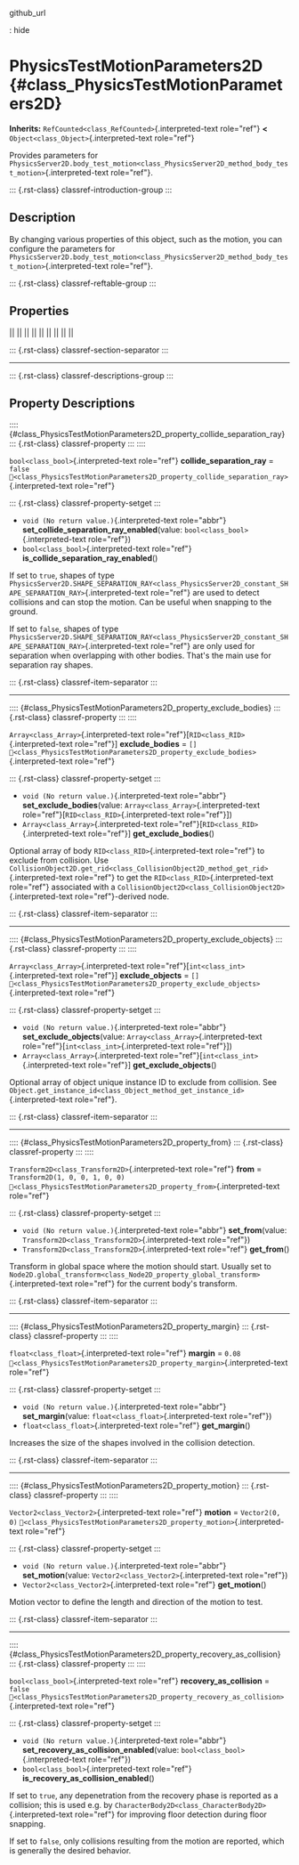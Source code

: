 github_url

:   hide

# PhysicsTestMotionParameters2D {#class_PhysicsTestMotionParameters2D}

**Inherits:** `RefCounted<class_RefCounted>`{.interpreted-text
role="ref"} **\<** `Object<class_Object>`{.interpreted-text role="ref"}

Provides parameters for
`PhysicsServer2D.body_test_motion<class_PhysicsServer2D_method_body_test_motion>`{.interpreted-text
role="ref"}.

::: {.rst-class}
classref-introduction-group
:::

## Description

By changing various properties of this object, such as the motion, you
can configure the parameters for
`PhysicsServer2D.body_test_motion<class_PhysicsServer2D_method_body_test_motion>`{.interpreted-text
role="ref"}.

::: {.rst-class}
classref-reftable-group
:::

## Properties

||
||
||
||
||
||
||
||
||

::: {.rst-class}
classref-section-separator
:::

------------------------------------------------------------------------

::: {.rst-class}
classref-descriptions-group
:::

## Property Descriptions

:::: {#class_PhysicsTestMotionParameters2D_property_collide_separation_ray}
::: {.rst-class}
classref-property
:::
::::

`bool<class_bool>`{.interpreted-text role="ref"}
**collide_separation_ray** = `false`
`🔗<class_PhysicsTestMotionParameters2D_property_collide_separation_ray>`{.interpreted-text
role="ref"}

::: {.rst-class}
classref-property-setget
:::

- `void (No return value.)`{.interpreted-text role="abbr"}
  **set_collide_separation_ray_enabled**(value:
  `bool<class_bool>`{.interpreted-text role="ref"})
- `bool<class_bool>`{.interpreted-text role="ref"}
  **is_collide_separation_ray_enabled**()

If set to `true`, shapes of type
`PhysicsServer2D.SHAPE_SEPARATION_RAY<class_PhysicsServer2D_constant_SHAPE_SEPARATION_RAY>`{.interpreted-text
role="ref"} are used to detect collisions and can stop the motion. Can
be useful when snapping to the ground.

If set to `false`, shapes of type
`PhysicsServer2D.SHAPE_SEPARATION_RAY<class_PhysicsServer2D_constant_SHAPE_SEPARATION_RAY>`{.interpreted-text
role="ref"} are only used for separation when overlapping with other
bodies. That\'s the main use for separation ray shapes.

::: {.rst-class}
classref-item-separator
:::

------------------------------------------------------------------------

:::: {#class_PhysicsTestMotionParameters2D_property_exclude_bodies}
::: {.rst-class}
classref-property
:::
::::

`Array<class_Array>`{.interpreted-text
role="ref"}\[`RID<class_RID>`{.interpreted-text role="ref"}\]
**exclude_bodies** = `[]`
`🔗<class_PhysicsTestMotionParameters2D_property_exclude_bodies>`{.interpreted-text
role="ref"}

::: {.rst-class}
classref-property-setget
:::

- `void (No return value.)`{.interpreted-text role="abbr"}
  **set_exclude_bodies**(value: `Array<class_Array>`{.interpreted-text
  role="ref"}\[`RID<class_RID>`{.interpreted-text role="ref"}\])
- `Array<class_Array>`{.interpreted-text
  role="ref"}\[`RID<class_RID>`{.interpreted-text role="ref"}\]
  **get_exclude_bodies**()

Optional array of body `RID<class_RID>`{.interpreted-text role="ref"} to
exclude from collision. Use
`CollisionObject2D.get_rid<class_CollisionObject2D_method_get_rid>`{.interpreted-text
role="ref"} to get the `RID<class_RID>`{.interpreted-text role="ref"}
associated with a
`CollisionObject2D<class_CollisionObject2D>`{.interpreted-text
role="ref"}-derived node.

::: {.rst-class}
classref-item-separator
:::

------------------------------------------------------------------------

:::: {#class_PhysicsTestMotionParameters2D_property_exclude_objects}
::: {.rst-class}
classref-property
:::
::::

`Array<class_Array>`{.interpreted-text
role="ref"}\[`int<class_int>`{.interpreted-text role="ref"}\]
**exclude_objects** = `[]`
`🔗<class_PhysicsTestMotionParameters2D_property_exclude_objects>`{.interpreted-text
role="ref"}

::: {.rst-class}
classref-property-setget
:::

- `void (No return value.)`{.interpreted-text role="abbr"}
  **set_exclude_objects**(value: `Array<class_Array>`{.interpreted-text
  role="ref"}\[`int<class_int>`{.interpreted-text role="ref"}\])
- `Array<class_Array>`{.interpreted-text
  role="ref"}\[`int<class_int>`{.interpreted-text role="ref"}\]
  **get_exclude_objects**()

Optional array of object unique instance ID to exclude from collision.
See
`Object.get_instance_id<class_Object_method_get_instance_id>`{.interpreted-text
role="ref"}.

::: {.rst-class}
classref-item-separator
:::

------------------------------------------------------------------------

:::: {#class_PhysicsTestMotionParameters2D_property_from}
::: {.rst-class}
classref-property
:::
::::

`Transform2D<class_Transform2D>`{.interpreted-text role="ref"} **from**
= `Transform2D(1, 0, 0, 1, 0, 0)`
`🔗<class_PhysicsTestMotionParameters2D_property_from>`{.interpreted-text
role="ref"}

::: {.rst-class}
classref-property-setget
:::

- `void (No return value.)`{.interpreted-text role="abbr"}
  **set_from**(value: `Transform2D<class_Transform2D>`{.interpreted-text
  role="ref"})
- `Transform2D<class_Transform2D>`{.interpreted-text role="ref"}
  **get_from**()

Transform in global space where the motion should start. Usually set to
`Node2D.global_transform<class_Node2D_property_global_transform>`{.interpreted-text
role="ref"} for the current body\'s transform.

::: {.rst-class}
classref-item-separator
:::

------------------------------------------------------------------------

:::: {#class_PhysicsTestMotionParameters2D_property_margin}
::: {.rst-class}
classref-property
:::
::::

`float<class_float>`{.interpreted-text role="ref"} **margin** = `0.08`
`🔗<class_PhysicsTestMotionParameters2D_property_margin>`{.interpreted-text
role="ref"}

::: {.rst-class}
classref-property-setget
:::

- `void (No return value.)`{.interpreted-text role="abbr"}
  **set_margin**(value: `float<class_float>`{.interpreted-text
  role="ref"})
- `float<class_float>`{.interpreted-text role="ref"} **get_margin**()

Increases the size of the shapes involved in the collision detection.

::: {.rst-class}
classref-item-separator
:::

------------------------------------------------------------------------

:::: {#class_PhysicsTestMotionParameters2D_property_motion}
::: {.rst-class}
classref-property
:::
::::

`Vector2<class_Vector2>`{.interpreted-text role="ref"} **motion** =
`Vector2(0, 0)`
`🔗<class_PhysicsTestMotionParameters2D_property_motion>`{.interpreted-text
role="ref"}

::: {.rst-class}
classref-property-setget
:::

- `void (No return value.)`{.interpreted-text role="abbr"}
  **set_motion**(value: `Vector2<class_Vector2>`{.interpreted-text
  role="ref"})
- `Vector2<class_Vector2>`{.interpreted-text role="ref"}
  **get_motion**()

Motion vector to define the length and direction of the motion to test.

::: {.rst-class}
classref-item-separator
:::

------------------------------------------------------------------------

:::: {#class_PhysicsTestMotionParameters2D_property_recovery_as_collision}
::: {.rst-class}
classref-property
:::
::::

`bool<class_bool>`{.interpreted-text role="ref"}
**recovery_as_collision** = `false`
`🔗<class_PhysicsTestMotionParameters2D_property_recovery_as_collision>`{.interpreted-text
role="ref"}

::: {.rst-class}
classref-property-setget
:::

- `void (No return value.)`{.interpreted-text role="abbr"}
  **set_recovery_as_collision_enabled**(value:
  `bool<class_bool>`{.interpreted-text role="ref"})
- `bool<class_bool>`{.interpreted-text role="ref"}
  **is_recovery_as_collision_enabled**()

If set to `true`, any depenetration from the recovery phase is reported
as a collision; this is used e.g. by
`CharacterBody2D<class_CharacterBody2D>`{.interpreted-text role="ref"}
for improving floor detection during floor snapping.

If set to `false`, only collisions resulting from the motion are
reported, which is generally the desired behavior.
